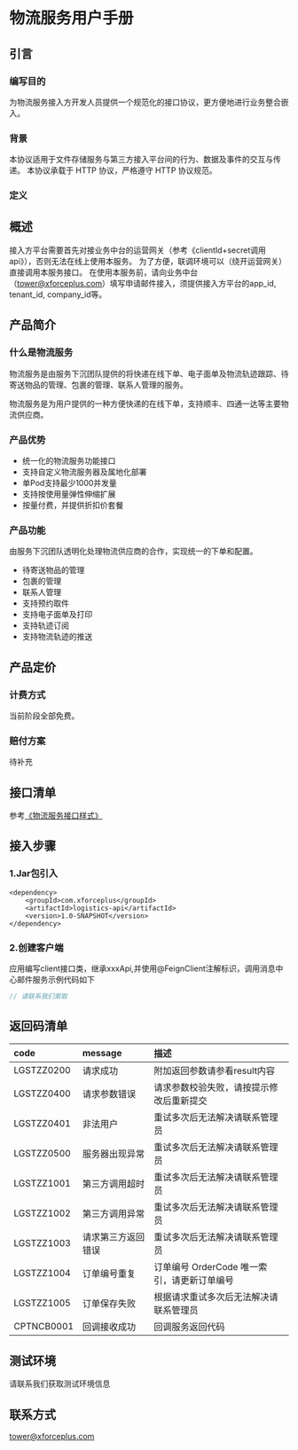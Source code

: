 # 物流服务用户手册

## 引言

### 编写目的

为物流服务接入方开发人员提供一个规范化的接口协议，更方便地进行业务整合嵌入。

### 背景

本协议适用于文件存储服务与第三方接入平台间的行为、数据及事件的交互与传递。 本协议承载于 HTTP 协议，严格遵守 HTTP 协议规范。
### 定义

## 概述

接入方平台需要首先对接业务中台的运营网关（参考《clientId+secret调用api》），否则无法在线上使用本服务。
为了方便，联调环境可以（绕开运营网关）直接调用本服务接口。
在使用本服务前，请向业务中台（tower@xforceplus.com）填写申请邮件接入，须提供接入方平台的app_id, tenant_id, company_id等。

## 产品简介 

### 什么是物流服务

物流服务是由服务下沉团队提供的将快递在线下单、电子面单及物流轨迹跟踪、待寄送物品的管理、包裹的管理、联系人管理的服务。

物流服务是为用户提供的一种方便快递的在线下单，支持顺丰、四通一达等主要物流供应商。

### 产品优势

+ 统一化的物流服务功能接口
+ 支持自定义物流服务器及属地化部署
+ 单Pod支持最少1000并发量
+ 支持按使用量弹性伸缩扩展
+ 按量付费，并提供折扣价套餐

### 产品功能

由服务下沉团队透明化处理物流供应商的合作，实现统一的下单和配置。

+ 待寄送物品的管理
+ 包裹的管理
+ 联系人管理
+ 支持预约取件
+ 支持电子面单及打印
+ 支持轨迹订阅
+ 支持物流轨迹的推送

## 产品定价

### 计费方式

当前阶段全部免费。

### 赔付方案

待补充

## 接口清单

参考[《物流服务接口样式》](/docs/物流服务/物流服务接口样式.md)

## 接入步骤
### 1.Jar包引入
<!--DOCUSAURUS_CODE_TABS-->
<!--pom-->
```pom
<dependency>
    <groupId>com.xforceplus</groupId>
    <artifactId>logistics-api</artifactId>
    <version>1.0-SNAPSHOT</version>
</dependency>
```

### 2.创建客户端
应用编写client接口类，继承xxxApi,并使用@FeignClient注解标识，调用消息中心邮件服务示例代码如下
<!--DOCUSAURUS_CODE_TABS-->
<!--java-->
```java
// 请联系我们索取
```

## 返回码清单
|  code  | message | 描述 | 
|  :----  | :----  |:----|
|LGSTZZ0200| 请求成功 | 附加返回参数请参看result内容 |
| LGSTZZ0400 | 请求参数错误 | 请求参数校验失败，请按提示修改后重新提交 |
| LGSTZZ0401 | 非法用户 | 重试多次后无法解决请联系管理员 |
| LGSTZZ0500 | 服务器出现异常 | 重试多次后无法解决请联系管理员 |
| LGSTZZ1001 | 第三方调用超时 | 重试多次后无法解决请联系管理员 |
| LGSTZZ1002 | 第三方调用异常 | 重试多次后无法解决请联系管理员 |
| LGSTZZ1003 | 请求第三方返回错误 | 重试多次后无法解决请联系管理员 |
| LGSTZZ1004 | 订单编号重复 | 订单编号 OrderCode 唯一索引，请更新订单编号 |
| LGSTZZ1005 | 订单保存失败 | 根据请求重试多次后无法解决请联系管理员 |
| CPTNCB0001 | 回调接收成功 | 回调服务返回代码 |


## 测试环境

请联系我们获取测试环境信息

## 联系方式
tower@xforceplus.com